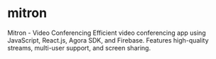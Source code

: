 # mitron
Mitron - Video Conferencing  Efficient video conferencing app using JavaScript, React.js, Agora SDK, and Firebase. Features high-quality streams, multi-user support, and screen sharing.
